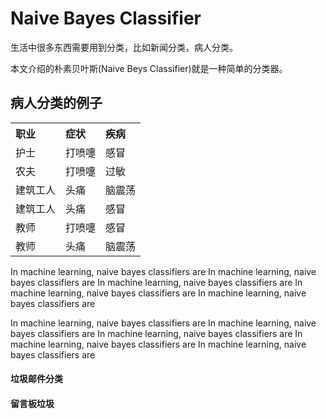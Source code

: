 <h1>Naive Bayes Classifier</h1>

<p>
生活中很多东西需要用到分类，比如新闻分类，病人分类。</p>

<p>本文介绍的朴素贝叶斯(Naive Beys Classifier)就是一种简单的分类器。</p>


<h2>病人分类的例子</h2>
<table style="text-align:left;border:2px;bgcolor:red">
    <tr>
        <th>职业</th>
        <th>症状</th>
        <th>疾病</th>
    </tr>
    <tr>
        <td>护士</td>
        <td>打喷嚏</td>
        <td>感冒</tdth>
    </tr>
    <tr>
        <td>农夫</td>
        <td>打喷嚏</td>
        <td>过敏</tdth>
    </tr>
    <tr>
        <td>建筑工人</td>
        <td>头痛</td>
        <td>脑震荡</tdth>
    </tr>
    <tr>
        <td>建筑工人</td>
        <td>头痛</td>
        <td>感冒</tdth>
    </tr>
    <tr>
        <td>教师</td>
        <td>打喷嚏</td>
        <td>感冒</tdth>
    </tr>
    <tr>
        <td>教师</td>
        <td>头痛</td>
        <td>脑震荡</td>
    </tr>
</table>
<p>
    In machine learning, naive bayes classifiers are 
    In machine learning, naive bayes classifiers are 
    In machine learning, naive bayes classifiers are 
    In machine learning, naive bayes classifiers are 
    In machine learning, naive bayes classifiers are 
</p>

<p>
    In machine learning, naive bayes classifiers are 
    In machine learning, naive bayes classifiers are 
    In machine learning, naive bayes classifiers are 
    In machine learning, naive bayes classifiers are 
    In machine learning, naive bayes classifiers are 
</p>

<h4>垃圾邮件分类</h4>
<p></p>

<h4>留言板垃圾</h4>
